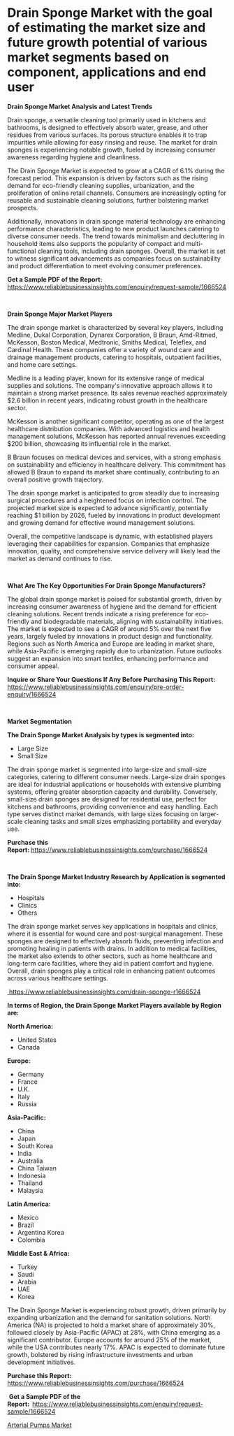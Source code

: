 <p><h1>Drain Sponge Market with the goal of estimating the market size and future growth potential of various market segments based on component, applications and end user</h1></p><p><strong>Drain Sponge Market Analysis and Latest Trends</strong></p>
<p><p>Drain sponge, a versatile cleaning tool primarily used in kitchens and bathrooms, is designed to effectively absorb water, grease, and other residues from various surfaces. Its porous structure enables it to trap impurities while allowing for easy rinsing and reuse. The market for drain sponges is experiencing notable growth, fueled by increasing consumer awareness regarding hygiene and cleanliness. </p><p>The Drain Sponge Market is expected to grow at a CAGR of 6.1% during the forecast period. This expansion is driven by factors such as the rising demand for eco-friendly cleaning supplies, urbanization, and the proliferation of online retail channels. Consumers are increasingly opting for reusable and sustainable cleaning solutions, further bolstering market prospects.</p><p>Additionally, innovations in drain sponge material technology are enhancing performance characteristics, leading to new product launches catering to diverse consumer needs. The trend towards minimalism and decluttering in household items also supports the popularity of compact and multi-functional cleaning tools, including drain sponges. Overall, the market is set to witness significant advancements as companies focus on sustainability and product differentiation to meet evolving consumer preferences.</p></p>
<p><strong>Get a Sample PDF of the Report:&nbsp;</strong> <a href="https://www.reliablebusinessinsights.com/enquiry/request-sample/1666524?utm_campaign=3084&utm_medium=2&utm_source=Github&utm_content=ia&utm_term=06032025&utm_id=drain-sponge">https://www.reliablebusinessinsights.com/enquiry/request-sample/1666524</a></p>
<p>&nbsp;</p>
<p><strong>Drain Sponge Major Market Players</strong></p>
<p><p>The drain sponge market is characterized by several key players, including Medline, Dukal Corporation, Dynarex Corporation, B Braun, Amd-Ritmed, McKesson, Boston Medical, Medtronic, Smiths Medical, Teleflex, and Cardinal Health. These companies offer a variety of wound care and drainage management products, catering to hospitals, outpatient facilities, and home care settings.</p><p>Medline is a leading player, known for its extensive range of medical supplies and solutions. The company's innovative approach allows it to maintain a strong market presence. Its sales revenue reached approximately $2.6 billion in recent years, indicating robust growth in the healthcare sector.</p><p>McKesson is another significant competitor, operating as one of the largest healthcare distribution companies. With advanced logistics and health management solutions, McKesson has reported annual revenues exceeding $200 billion, showcasing its influential role in the market.</p><p>B Braun focuses on medical devices and services, with a strong emphasis on sustainability and efficiency in healthcare delivery. This commitment has allowed B Braun to expand its market share continually, contributing to an overall positive growth trajectory.</p><p>The drain sponge market is anticipated to grow steadily due to increasing surgical procedures and a heightened focus on infection control. The projected market size is expected to advance significantly, potentially reaching $1 billion by 2026, fueled by innovations in product development and growing demand for effective wound management solutions.</p><p>Overall, the competitive landscape is dynamic, with established players leveraging their capabilities for expansion. Companies that emphasize innovation, quality, and comprehensive service delivery will likely lead the market as demand continues to rise.</p></p>
<p>&nbsp;</p>
<p><strong>What Are The Key Opportunities For Drain Sponge Manufacturers?</strong></p>
<p><p>The global drain sponge market is poised for substantial growth, driven by increasing consumer awareness of hygiene and the demand for efficient cleaning solutions. Recent trends indicate a rising preference for eco-friendly and biodegradable materials, aligning with sustainability initiatives. The market is expected to see a CAGR of around 5% over the next five years, largely fueled by innovations in product design and functionality. Regions such as North America and Europe are leading in market share, while Asia-Pacific is emerging rapidly due to urbanization. Future outlooks suggest an expansion into smart textiles, enhancing performance and consumer appeal.</p></p>
<p><strong>Inquire or Share Your Questions If Any Before Purchasing This Report:</strong> <a href="https://www.reliablebusinessinsights.com/enquiry/pre-order-enquiry/1666524?utm_campaign=3084&utm_medium=2&utm_source=Github&utm_content=ia&utm_term=06032025&utm_id=drain-sponge">https://www.reliablebusinessinsights.com/enquiry/pre-order-enquiry/1666524</a></p>
<p>&nbsp;</p>
<p><strong>Market Segmentation</strong></p>
<p><strong>The Drain Sponge Market Analysis by types is segmented into:</strong></p>
<p><ul><li>Large Size</li><li>Small Size</li></ul></p>
<p><p>The drain sponge market is segmented into large-size and small-size categories, catering to different consumer needs. Large-size drain sponges are ideal for industrial applications or households with extensive plumbing systems, offering greater absorption capacity and durability. Conversely, small-size drain sponges are designed for residential use, perfect for kitchens and bathrooms, providing convenience and easy handling. Each type serves distinct market demands, with large sizes focusing on larger-scale cleaning tasks and small sizes emphasizing portability and everyday use.</p></p>
<p><strong>Purchase this Report:&nbsp;</strong><a href="https://www.reliablebusinessinsights.com/purchase/1666524?utm_campaign=3084&utm_medium=2&utm_source=Github&utm_content=ia&utm_term=06032025&utm_id=drain-sponge">https://www.reliablebusinessinsights.com/purchase/1666524</a></p>
<p>&nbsp;</p>
<p><strong>The Drain Sponge Market Industry Research by Application is segmented into:</strong></p>
<p><ul><li>Hospitals</li><li>Clinics</li><li>Others</li></ul></p>
<p><p>The drain sponge market serves key applications in hospitals and clinics, where it is essential for wound care and post-surgical management. These sponges are designed to effectively absorb fluids, preventing infection and promoting healing in patients with drains. In addition to medical facilities, the market also extends to other sectors, such as home healthcare and long-term care facilities, where they aid in patient comfort and hygiene. Overall, drain sponges play a critical role in enhancing patient outcomes across various healthcare settings.</p></p>
<p><a href="https://www.reliablebusinessinsights.com/drain-sponge-r1666524?utm_campaign=3084&utm_medium=2&utm_source=Github&utm_content=ia&utm_term=06032025&utm_id=drain-sponge">&nbsp;https://www.reliablebusinessinsights.com/drain-sponge-r1666524</a></p>
<p><strong>In terms of Region, the Drain Sponge Market Players available by Region are:</strong></p>
<p>
    <p> <strong> North America: </strong>
        <ul>
            <li>United States</li>
            <li>Canada</li>
        </ul>
        </p> 
    <p> <strong> Europe: </strong>
        <ul>
            <li>Germany</li>
            <li>France</li>
            <li>U.K.</li>
            <li>Italy</li>
            <li>Russia</li>
        </ul>
        </p> 
    <p> <strong> Asia-Pacific: </strong>
        <ul>
            <li>China</li>
            <li>Japan</li>
            <li>South Korea</li>
            <li>India</li>
            <li>Australia</li>
            <li>China Taiwan</li>
            <li>Indonesia</li>
            <li>Thailand</li>
            <li>Malaysia</li>
        </ul>
        </p> 
    <p> <strong> Latin America: </strong>
        <ul>
            <li>Mexico</li>
            <li>Brazil</li>
            <li>Argentina Korea</li>
            <li>Colombia</li>
        </ul>
        </p> 
    <p> <strong> Middle East & Africa: </strong>
        <ul>
            <li>Turkey</li>
            <li>Saudi</li>
            <li>Arabia</li>
            <li>UAE</li>
            <li>Korea</li>
        </ul>
    </p>
    </p>
<p><p>The Drain Sponge Market is experiencing robust growth, driven primarily by expanding urbanization and the demand for sanitation solutions. North America (NA) is projected to hold a market share of approximately 30%, followed closely by Asia-Pacific (APAC) at 28%, with China emerging as a significant contributor. Europe accounts for around 25% of the market, while the USA contributes nearly 17%. APAC is expected to dominate future growth, bolstered by rising infrastructure investments and urban development initiatives.</p></p>
<p><strong>Purchase this Report: </strong><a href="https://www.reliablebusinessinsights.com/purchase/1666524?utm_campaign=3084&utm_medium=2&utm_source=Github&utm_content=ia&utm_term=06032025&utm_id=drain-sponge">https://www.reliablebusinessinsights.com/purchase/1666524</a></p>
<p>&nbsp;<strong>Get a Sample PDF of the Report:&nbsp;&nbsp;</strong><a href="https://www.reliablebusinessinsights.com/enquiry/request-sample/1666524?utm_campaign=3084&utm_medium=2&utm_source=Github&utm_content=ia&utm_term=06032025&utm_id=drain-sponge">https://www.reliablebusinessinsights.com/enquiry/request-sample/1666524</a></p>
<p><strong></strong></p>
<p><p><a href="https://github.com/jenithschijf/Market-Research-Report-List-1/blob/main/arterial-pumps-market.md?utm_campaign=3084&utm_medium=2&utm_source=Github&utm_content=ia&utm_term=06032025&utm_id=drain-sponge">Arterial Pumps Market</a></p></p>